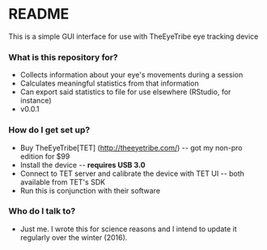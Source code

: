 # README #

This is a simple GUI interface for use with TheEyeTribe eye tracking device

### What is this repository for? ###

* Collects information about your eye's movements during a session
* Calculates meaningful statistics from that information
* Can export said statistics to file for use elsewhere (RStudio, for instance)
* v0.0.1

### How do I get set up? ###

* Buy TheEyeTribe[TET] (http://theeyetribe.com/) -- got my non-pro edition for $99
* Install the device -- **requires USB 3.0**
* Connect to TET server and calibrate the device with TET UI -- both available from TET's SDK
* Run this is conjunction with their software

### Who do I talk to? ###

* Just me. I wrote this for science reasons and I intend to update it regularly over the winter (2016).